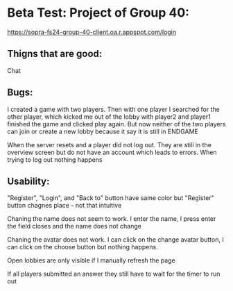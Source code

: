 # Beta Test: Project of Group 40:
https://sopra-fs24-group-40-client.oa.r.appspot.com/login

## Thigns that are good:
Chat

## Bugs:
I created a game with two players. Then with one player I searched for the other player, which kicked me out of the lobby with player2 and player1 finished the game and clicked play again. But now neither of the two players can join or create a new lobby because it say it is still in ENDGAME

When the server resets and a player did not log out. They are still in the overview screen but do not have an account which leads to errors. When trying to log out nothing happens

## Usability:
"Register", "Login", and "Back to" button have same color but "Register" button chagnes place - not that intuitive

Chaning the name does not seem to work. I enter the name, I press enter the field closes and the name does not change

Chaning the avatar does not work. I can click on the change avatar button, I can click on the choose button but nothing happens. 

Open lobbies are only visible if I manually refresh the page

If all players submitted an answer they still have to wait for the timer to run out
